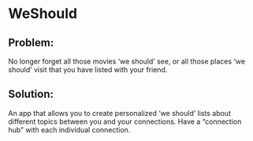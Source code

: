 # WeShould

## Problem:

No longer forget all those movies ‘we should’ see, or all those places ‘we should’ visit that you have listed with your friend.

## Solution:

An app that allows you to create personalized ‘we should’ lists about different topics between you and your connections.
Have a “connection hub” with each individual connection.
